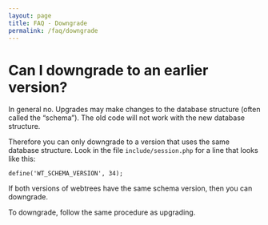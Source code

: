 ```yaml
---
layout: page
title: FAQ - Downgrade
permalink: /faq/downgrade
---
```


# Can I downgrade to an earlier version? #

In general no.  Upgrades may make changes to the database structure (often called the “schema”).  The old code will not work with the new database structure.

Therefore you can only downgrade to a version that uses the same database structure.  Look in the file `include/session.php` for a line that looks like this:

```
define('WT_SCHEMA_VERSION', 34);
```

If both versions of webtrees have the same schema version,
then you can downgrade.

To downgrade, follow the same procedure as upgrading.
